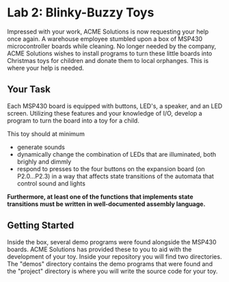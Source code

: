 # Lab 2: Blinky-Buzzy Toys

Impressed with your work, ACME Solutions is now
requesting your help once again. A warehouse employee stumbled upon a
box of MSP430 microcontroller boards while cleaning. No longer needed
by the company, ACME Solutions wishes to install programs to turn
these little boards into Christmas toys for children and donate them
to local orphanges. This is where your help is needed.

## Your Task 

Each MSP430 board is equipped with buttons, LED's, a
speaker, and an LED screen. Utilizing these features and your
knowledge of I/O, develop a program to turn the board into a toy for a
child.

This toy should at minimum

* generate sounds 
* dynamically change the combination of LEDs that are illuminated, both brighly and dimmly
* respond to presses to the four buttons on the expansion board (on P2.0...P2.3) in a 
  way that affects state transitions of the automata that control sound and lights


**Furthermore, at least one of the functions that implements state
transitions must be written in well-documented assembly language.**

## Getting Started 

Inside the box, several demo programs were found
alongside the MSP430 boards. ACME Solutions has provided these to you
to aid with the development of your toy. Inside your repository you
will find two directories. The "demos" directory contains the demo
programs that were found and the "project" directory is where you will
write the source code for your toy.
